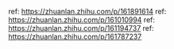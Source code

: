 ref: https://zhuanlan.zhihu.com/p/161891614
ref: https://zhuanlan.zhihu.com/p/161010994
ref: https://zhuanlan.zhihu.com/p/161194737
ref: https://zhuanlan.zhihu.com/p/161787237

